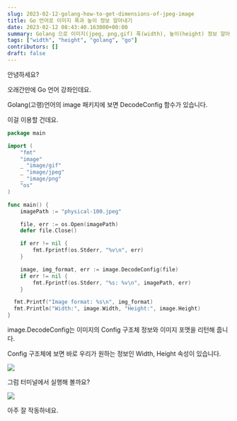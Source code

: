 ```yaml
---
slug: 2023-02-12-golang-how-to-get-dimensions-of-jpeg-image
title: Go 언어로 이미지 폭과 높이 정보 알아내기
date: 2023-02-12 08:43:40.163000+00:00
summary: Golang 으로 이미지(jpeg, png,gif) 폭(width), 높이(height) 정보 알아내기
tags: ["width", "height", "golang", "go"]
contributors: []
draft: false
---
```


안녕하세요?

오래간만에 Go 언어 강좌인데요.

Golang(고랭)언어의 image 패키지에 보면 DecodeConfig 함수가 있습니다.

이걸 이용할 건데요.

```go
package main

import (
	"fmt"
	"image"
	_ "image/gif"
	_ "image/jpeg"
	_ "image/png"
	"os"
)

func main() {
	imagePath := "physical-100.jpeg"

	file, err := os.Open(imagePath)
	defer file.Close()

	if err != nil {
		fmt.Fprintf(os.Stderr, "%v\n", err)
	}

	image, img_format, err := image.DecodeConfig(file)
	if err != nil {
		fmt.Fprintf(os.Stderr, "%s: %v\n", imagePath, err)
	}

  fmt.Printf("Image format: %s\n", img_format)
  fmt.Println("Width:", image.Width, "Height:", image.Height)
}
```

image.DecodeConfig는 이미지의 Config 구조체 정보와 이미지 포맷을 리턴해 줍니다.

Config 구조체에 보면 바로 우리가 원하는 정보인 Width, Height 속성이 있습니다.

![](https://blogger.googleusercontent.com/img/a/AVvXsEh0rUE0YwK324ALPdY1XXT7FCmsiu5AFax-fozXR4kOaG6yNHddTvsRD_Jd-NDCzX9YQrViGd48UYFEqjws2fCudGSyGcgJKulmS1qfVoMVxZCI_-TKW8VWWTcIPGlxmJtuMvkC6b0eROT0SIEKmFzE48p-0uTnCY02se4v-s1_ujmLAcdcLCKvZo50)

그럼 터미널에서 실행해 볼까요?

![](https://blogger.googleusercontent.com/img/a/AVvXsEgsmhHByQZB1kKh35elpDXo6-nr8XhBfU2ON2YzhCdhXkA3LIa5QkgD-HQN9AShmTpyMSzJL53Ks3pL0il31BUVrs4z6mmcG99fK2X5fcK7oXgwDPQm2OgGwF2vkKm6WpQ8kyqSYSB2NIAK1CERXp52v9JVT23qAwEMEAodfNc7EjVO9Z1Ho8qlT4Cc)

아주 잘 작동하네요.
